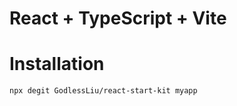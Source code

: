 # React + TypeScript + Vite

# Installation

```bash
npx degit GodlessLiu/react-start-kit myapp
```
